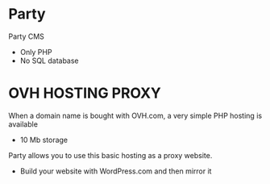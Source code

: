 Party
=====

Party CMS

* Only PHP
* No SQL database

OVH HOSTING PROXY
=====

When a domain name is bought with OVH.com, a very simple PHP hosting is available
* 10 Mb storage

Party allows you to use this basic hosting as a proxy website.

* Build your website with WordPress.com and then mirror it


